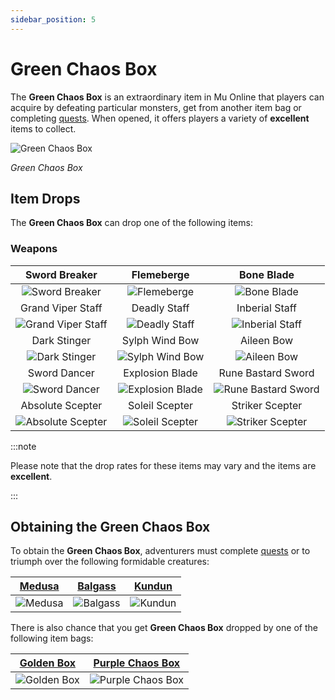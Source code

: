 ```yaml
---
sidebar_position: 5
---
```


# Green Chaos Box

The **Green Chaos Box** is an extraordinary item in Mu Online that players can acquire by defeating particular monsters, get from another item bag or completing [quests](/gameplay-systems/quest-system). When opened, it offers players a variety of **excellent** items to collect.

![Green Chaos Box](/img/items/item-bags/green-chaos-box.png)

_Green Chaos Box_

## Item Drops

The **Green Chaos Box** can drop one of the following items:

### Weapons

|                         Sword Breaker                         |                        Flemeberge                         |                           Bone Blade                            |
| :-----------------------------------------------------------: | :-------------------------------------------------------: | :-------------------------------------------------------------: |
|     ![Sword Breaker](/img/items/swords/sword-breaker.png)     |      ![Flemeberge](/img/items/swords/flameberge.png)      |         ![Bone Blade](/img/items/swords/bone-blade.png)         |
|                       Grand Viper Staff                       |                       Deadly Staff                        |                         Inberial Staff                          |
| ![Grand Viper Staff](/img/items/staffs/grand-viper-staff.png) |    ![Deadly Staff](/img/items/staffs/deadly-staff.png)    |     ![Inberial Staff](/img/items/staffs/inberial-staff.png)     |
|                         Dark Stinger                          |                      Sylph Wind Bow                       |                           Aileen Bow                            |
|       ![Dark Stinger](/img/items/bows/dark-stinger.png)       |   ![Sylph Wind Bow](/img/items/bows/sylph-wind-bow.png)   |          ![Aileen Bow](/img/items/bows/aileen-bow.png)          |
|                         Sword Dancer                          |                      Explosion Blade                      |                       Rune Bastard Sword                        |
|      ![Sword Dancer](/img/items/swords/sword-dancer.png)      | ![Explosion Blade](/img/items/swords/explosion-blade.png) | ![Rune Bastard Sword](/img/items/swords/rune-bastard-sword.png) |
|                       Absolute Scepter                        |                      Soleil Scepter                       |                         Striker Scepter                         |
| ![Absolute Scepter](/img/items/scepters/absolute-scepter.png) | ![Soleil Scepter](/img/items/scepters/soleil-scepter.png) |   ![Striker Scepter](/img/items/scepters/striker-scepter.png)   |
:::note

Please note that the drop rates for these items may vary and the items are **excellent**.

:::

## Obtaining the Green Chaos Box

To obtain the **Green Chaos Box**, adventurers must complete [quests](/gameplay-systems/quest-system) or to triumph over the following formidable creatures:

|     [Medusa](/special-monsters/bosses/medusa)      |     [Balgass](/special-monsters/bosses/balgass)      | [Kundun](/special-monsters/bosses/kundun)  |
| :------------------------------------------------: | :--------------------------------------------------: | :----------------------------------------: |
| ![Medusa](/img/monsters/special/bosses/medusa.jpg) | ![Balgass](/img/monsters/special/bosses/balgass.jpg) | ![Kundun](/img/monsters/kalima/kundun.jpg) |

There is also chance that you get **Green Chaos Box** dropped by one of the following item bags:

|   [Golden Box](/items/item-bags/misc/golden-box)   |   [Purple Chaos Box](/items/item-bags/misc/purple-chaos-box)   |
| :------------------------------------------------: | :------------------------------------------------------------: |
| ![Golden Box](/img/items/item-bags/golden-box.png) | ![Purple Chaos Box](/img/items/item-bags/purple-chaos-box.png) |
